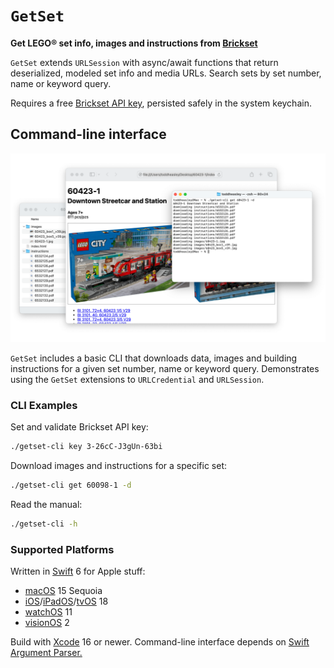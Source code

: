 # `GetSet`

__Get LEGO® set info, images and instructions from [Brickset](https://brickset.com/article/52664/api-version-3-documentation)__

`GetSet` extends `URLSession` with async/await functions that return deserialized, modeled set info and media URLs. Search sets by set number, name or keyword query.

Requires a free [Brickset API key](https://brickset.com/tools/webservices/requestkey), persisted safely in the system keychain.

## Command-line interface

![](docs/getset-cli.png)

`GetSet` includes a basic CLI that downloads data, images and building instructions for a given set number, name or keyword query. Demonstrates using the `GetSet` extensions to `URLCredential` and `URLSession`.

### CLI Examples

Set and validate Brickset API key:

```zsh
./getset-cli key 3-26cC-J3gUn-63bi
```

Download images and instructions for a specific set:

```zsh
./getset-cli get 60098-1 -d
```

Read the manual:

```zsh
./getset-cli -h
```

### Supported Platforms

Written in [Swift](https://developer.apple.com/swift) 6 for Apple stuff:

* [macOS](https://developer.apple.com/macos) 15 Sequoia
* [iOS](https://developer.apple.com/ios)/[iPadOS](https://developer.apple.com/ipad)/[tvOS](https://developer.apple.com/tvos) 18
* [watchOS](https://developer.apple.com/watchos) 11
* [visionOS](https://developer.apple.com/visionos) 2

Build with [Xcode](https://developer.apple.com/xcode) 16 or newer. Command-line interface depends on [Swift Argument Parser.](https://github.com/apple/swift-argument-parser)
